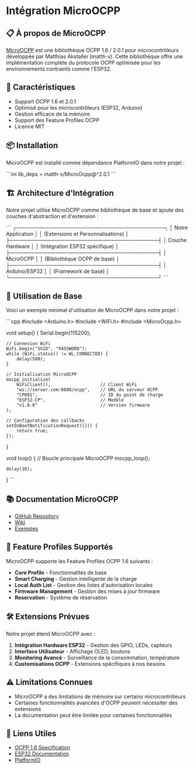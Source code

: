 # Intégration MicroOCPP

## 📋 À propos de MicroOCPP

[MicroOCPP](https://github.com/matth-x/MicroOcpp) est une bibliothèque OCPP 1.6 / 2.0.1 pour microcontrôleurs développée par Matthias Akstaller (matth-x). Cette bibliothèque offre une implémentation complète du protocole OCPP optimisée pour les environnements contraints comme l'ESP32.

## 🔧 Caractéristiques

- Support OCPP 1.6 et 2.0.1
- Optimisé pour les microcontrôleurs (ESP32, Arduino)
- Gestion efficace de la mémoire
- Support des Feature Profiles OCPP
- Licence MIT

## 📦 Installation

MicroOCPP est installé comme dépendance PlatformIO dans notre projet :

\`\`\`ini
lib_deps = 
    matth-x/MicroOcpp@^2.0.1
\`\`\`

## 🏗️ Architecture d'Intégration

Notre projet utilise MicroOCPP comme bibliothèque de base et ajoute des couches d'abstraction et d'extension :

\`\`\`
┌─────────────────────────────────────────┐
│           Notre Application             │
│     (Extensions et Personnalisations)   │
├─────────────────────────────────────────┤
│           Couche Hardware               │
│     (Intégration ESP32 spécifique)      │
├─────────────────────────────────────────┤
│              MicroOCPP                  │
│     (Bibliothèque OCPP de base)         │
├─────────────────────────────────────────┤
│           Arduino/ESP32                 │
│     (Framework de base)                 │
└─────────────────────────────────────────┘
\`\`\`

## 🚀 Utilisation de Base

Voici un exemple minimal d'utilisation de MicroOCPP dans notre projet :

\`\`\`cpp
#include <Arduino.h>
#include <WiFi.h>
#include <MicroOcpp.h>

void setup() {
    Serial.begin(115200);
    
    // Connexion WiFi
    WiFi.begin("SSID", "PASSWORD");
    while (WiFi.status() != WL_CONNECTED) {
        delay(500);
    }
    
    // Initialisation MicroOCPP
    mocpp_initialize(
        WiFiClient(),                   // Client WiFi
        "ws://server.com:8080/ocpp",    // URL du serveur OCPP
        "CP001",                        // ID du point de charge
        "ESP32-CP",                     // Modèle
        "v1.0.0"                        // Version firmware
    );
    
    // Configuration des callbacks
    setOnBootNotificationRequest([]() {
        return true;
    });
}

void loop() {
    // Boucle principale MicroOCPP
    mocpp_loop();
    
    delay(10);
}
\`\`\`

## 📚 Documentation MicroOCPP

- [GitHub Repository](https://github.com/matth-x/MicroOcpp)
- [Wiki](https://github.com/matth-x/MicroOcpp/wiki)
- [Exemples](https://github.com/matth-x/MicroOcpp/tree/master/examples)

## 🔄 Feature Profiles Supportés

MicroOCPP supporte les Feature Profiles OCPP 1.6 suivants :

- **Core Profile** - Fonctionnalités de base
- **Smart Charging** - Gestion intelligente de la charge
- **Local Auth List** - Gestion des listes d'autorisation locales
- **Firmware Management** - Gestion des mises à jour firmware
- **Reservation** - Système de réservation

## 🛠️ Extensions Prévues

Notre projet étend MicroOCPP avec :

1. **Intégration Hardware ESP32** - Gestion des GPIO, LEDs, capteurs
2. **Interface Utilisateur** - Affichage OLED, boutons
3. **Monitoring Avancé** - Surveillance de la consommation, température
4. **Customisations OCPP** - Extensions spécifiques à nos besoins

## ⚠️ Limitations Connues

- MicroOCPP a des limitations de mémoire sur certains microcontrôleurs
- Certaines fonctionnalités avancées d'OCPP peuvent nécessiter des extensions
- La documentation peut être limitée pour certaines fonctionnalités

## 🔗 Liens Utiles

- [OCPP 1.6 Specification](https://www.openchargealliance.org/protocols/ocpp-16/)
- [ESP32 Documentation](https://docs.espressif.com/projects/esp-idf/en/latest/esp32/)
- [PlatformIO](https://platformio.org/)
